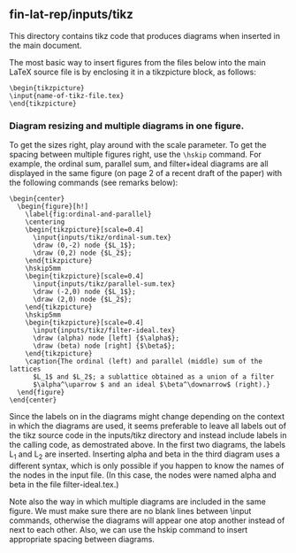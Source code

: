 ## fin-lat-rep/inputs/tikz

This directory contains tikz code that produces diagrams when
inserted in the main document.

The most basic way to insert figures from the files below into the main LaTeX
source file is by enclosing it in a tikzpicture block, as follows:

    \begin{tikzpicture}
	\input{name-of-tikz-file.tex}
    \end{tikzpicture}

### Diagram resizing and multiple diagrams in one figure.

To get the sizes right, play around with the scale parameter.
To get the spacing between multiple figures right, use the `\hskip` command.
For example, the ordinal sum, parallel sum, and filter+ideal diagrams are all
displayed in the same figure (on page 2 of a recent draft of the paper)
with the following commands (see remarks below):

    \begin{center}
      \begin{figure}[h!]
        \label{fig:ordinal-and-parallel}
        \centering
        \begin{tikzpicture}[scale=0.4]
          \input{inputs/tikz/ordinal-sum.tex}
          \draw (0,-2) node {$L_1$};
          \draw (0,2) node {$L_2$};
        \end{tikzpicture}
        \hskip5mm
        \begin{tikzpicture}[scale=0.4]
          \input{inputs/tikz/parallel-sum.tex}
          \draw (-2,0) node {$L_1$};
          \draw (2,0) node {$L_2$};
        \end{tikzpicture}
        \hskip5mm
        \begin{tikzpicture}[scale=0.4]
          \input{inputs/tikz/filter-ideal.tex}
          \draw (alpha) node [left] {$\alpha$};
          \draw (beta) node [right] {$\beta$};
        \end{tikzpicture}
        \caption{The ordinal (left) and parallel (middle) sum of the lattices
          $L_1$ and $L_2$; a sublattice obtained as a union of a filter
          $\alpha^\uparrow $ and an ideal $\beta^\downarrow$ (right).}
      \end{figure}
    \end{center}

Since the labels on in the diagrams might change depending on the context in
which the diagrams are used, it seems preferable to leave all labels out of the
tikz source code in the inputs/tikz directory and instead include labels in the
calling code, as demostrated above.  In the first two diagrams, the
labels L<sub>1</sub> and L<sub>2</sub> are inserted.  Inserting alpha and beta
in the third diagram uses a different syntax, which is only possible if you
happen to know the names of the nodes in the input file.  (In this case, the
nodes were named alpha and beta in the file filter-ideal.tex.)

Note also the way in which multiple diagrams are included in the same figure.
We must make sure there are no blank lines between \input commands, otherwise
the diagrams will appear one atop another instead of next to each other.  Also,
we can use the hskip command to insert appropriate spacing between diagrams.
